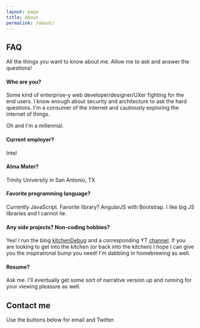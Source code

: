 ```yaml
---
layout: page
title: About
permalink: /about/
---
```


## FAQ

All the things you want to know about me. Allow me to ask and answer the questions!

#### Who are you?

Some kind of enterprise-y web developer/designer/UXer fighting for the end users. I know enough about security and architecture to ask the hard questions. I'm a consumer of the internet and cautiously exploring the internet of things.

Oh and I'm a millennial. 

#### Current employer?

Intel

#### Alma Mater?

Trinity University in San Antonio, TX

#### Favorite programming language?

Currently JavaScript. Favorite library? AngularJS with Bootstrap. I like big JS libraries and I cannot lie.

#### Any side projects? Non-coding hobbies?

Yes! I run the blog [kitchenDebug](kitchendebug.com) and a corresponding YT [channel](http://www.youtube.com/c/Kitchendebug ). If you are looking to get into the kitchen (or back into the kitchen) I hope I can give you the inspirational bump you need! I'm dabbling in homebrewing as well.

#### Resume?

Ask me. I'll eventually get some sort of narrative version up and running for your viewing pleasure as well.

## Contact me

Use the buttons below for email and Twitter.

